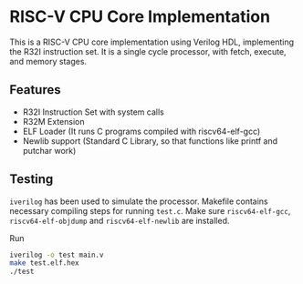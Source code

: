 # RISC-V CPU Core Implementation

This is a RISC-V CPU core implementation using Verilog HDL, implementing the R32I instruction set. It is a single cycle processor, with fetch, execute, and memory stages.

## Features

- R32I Instruction Set with system calls
- R32M Extension
- ELF Loader (It runs C programs compiled with riscv64-elf-gcc)
- Newlib support (Standard C Library, so that functions like printf and putchar work)

## Testing

`iverilog` has been used to simulate the processor. Makefile contains necessary compiling steps for running `test.c`. Make sure `riscv64-elf-gcc`, `riscv64-elf-objdump` and `riscv64-elf-newlib` are installed.

Run

```bash
iverilog -o test main.v
make test.elf.hex
./test
```
